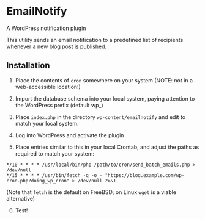 # EmailNotify

A WordPress notification plugin

This utility sends an email notification to a predefined list of recipients whenever a new blog post is published.


## Installation

1. Place the contents of ```cron``` somewhere on your system (NOTE: not in a web-accessible location!)

2. Import the database schema into your local system, paying attention to the WordPress prefix (default wp_)

3. Place ```index.php``` in the directory ```wp-content/emailnotify``` and edit to match your local system.

4. Log into WordPress and activate the plugin

5. Place entries similar to this in your local Crontab, and adjust the paths as required to match your system:

```
*/10 * * * * /usr/local/bin/php /path/to/cron/send_batch_emails.php > /dev/null
*/15 * * * * /usr/bin/fetch -q -o - "https://blog.example.com/wp-cron.php?doing_wp_cron" > /dev/null 2>&1
```

(Note that ```fetch``` is the default on FreeBSD; on Linux ```wget``` is a viable alternative)

6. Test!